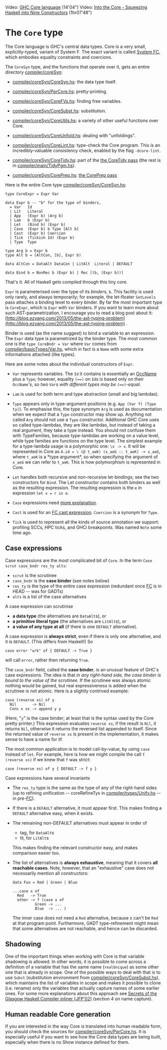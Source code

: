 
Video: [GHC Core language](http://www.youtube.com/watch?v=EQA69dvkQIk&list=PLBkRCigjPwyeCSD_DFxpd246YIF7_RDDI) (14'04")
 Video: [Into the Core - Squeezing Haskell into Nine Constructors](https://www.youtube.com/watch?v=uR_VzYxvbxg) (1hr07'48")

# The `Core` type


The Core language is GHC's central data types.  Core is a very small, explicitly-typed, variant of System F.  The exact variant is called [System FC](commentary/compiler/fc), which embodies equality constraints and coercions.


The `CoreSyn` type, and the functions that operate over it, gets an entire directory [compiler/coreSyn](/ghc/ghc/tree/master/ghc/compiler/coreSyn):

- [compiler/coreSyn/CoreSyn.hs](/ghc/ghc/tree/master/ghc/compiler/coreSyn/CoreSyn.hs): the data type itself.

- [compiler/coreSyn/PprCore.hs](/ghc/ghc/tree/master/ghc/compiler/coreSyn/PprCore.hs): pretty-printing.
- [compiler/coreSyn/CoreFVs.hs](/ghc/ghc/tree/master/ghc/compiler/coreSyn/CoreFVs.hs): finding free variables.
- [compiler/coreSyn/CoreSubst.hs](/ghc/ghc/tree/master/ghc/compiler/coreSyn/CoreSubst.hs): substitution.
- [compiler/coreSyn/CoreUtils.hs](/ghc/ghc/tree/master/ghc/compiler/coreSyn/CoreUtils.hs): a variety of other useful functions over Core.

- [compiler/coreSyn/CoreUnfold.hs](/ghc/ghc/tree/master/ghc/compiler/coreSyn/CoreUnfold.hs): dealing with "unfoldings".

- [compiler/coreSyn/CoreLint.hs](/ghc/ghc/tree/master/ghc/compiler/coreSyn/CoreLint.hs): type-check the Core program. This is an incredibly-valuable consistency check, enabled by the flag `-dcore-lint`.

- [compiler/coreSyn/CoreTidy.hs](/ghc/ghc/tree/master/ghc/compiler/coreSyn/CoreTidy.hs): part of the [the CoreTidy pass](commentary/compiler/hsc-main) (the rest is in [compiler/main/TidyPgm.hs](/trac/ghc/browser/ghc/compiler/main/TidyPgm.hs)).
- [compiler/coreSyn/CorePrep.hs](/ghc/ghc/tree/master/ghc/compiler/coreSyn/CorePrep.hs): [the CorePrep pass](commentary/compiler/hsc-main)


Here is the entire Core type [compiler/coreSyn/CoreSyn.hs](/ghc/ghc/tree/master/ghc/compiler/coreSyn/CoreSyn.hs):

```wiki
type CoreExpr = Expr Var

data Expr b	-- "b" for the type of binders, 
  = Var	  Id
  | Lit   Literal
  | App   (Expr b) (Arg b)
  | Lam   b (Expr b)
  | Let   (Bind b) (Expr b)
  | Case  (Expr b) b Type [Alt b]
  | Cast  (Expr b) Coercion
  | Tick  (Tickish Id) (Expr b)
  | Type  Type

type Arg b = Expr b
type Alt b = (AltCon, [b], Expr b)

data AltCon = DataAlt DataCon | LitAlt  Literal | DEFAULT

data Bind b = NonRec b (Expr b) | Rec [(b, (Expr b))]
```


That's it.  All of Haskell gets compiled through this tiny core.

`Expr` is parameterised over the type of its *binders*, `b`.  This facility is used only rarely, and always temporarily; for example, the let-floater `SetLevels` pass attaches a binding level to every binder.  By far the most important type is `CoreExpr`, which is `Expr` with `Var` binders.
If you want to learn more about such AST-parametrization, I encourage you to read a blog post about it: [http://blog.ezyang.com/2013/05/the-ast-typing-problem](http://blog.ezyang.com/2013/05/the-ast-typing-problem) .


Binder is used (as the name suggest) to bind a variable to an expression. The `Expr` data type is parametrized by the binder type. The most common one is the `type CoreBndr = Var` where `Var` comes from [compiler/basicTypes/Var.hs](/ghc/ghc/tree/master/ghc/compiler/basicTypes/Var.hs), which in fact is a `Name` with some extra informations attached (like types).


Here are some notes about the individual constructors of `Expr`.

- `Var` represents variables.  The `Id` it contains is essentially an [OccName](commentary/compiler/rdr-name-type#the-occname-type) plus a `Type`; however, equality `(==)` on `Id`s is based only on their `OccName`'s, so *two `Var`s with different types may be `(==)`-equal*.

- `Lam` is used for both term and type abstraction (small and big lambdas).

- `Type` appears only in type-argument positions (e.g. `App (Var f) (Type ty)`).  To emphasise this, the type synonym `Arg` is used as documentation when we expect that a `Type` constructor may show up.  Anything not called `Arg` should not use a `Type` constructor. Additional GHC Core uses so called type-lambdas, they are like lambdas, but instead of taking a real argument, they take a type instead. You should not confuse them with TypeFamilies, because type-lambdas are working on a value level, while type families are functions on the type level. The simplest example for a type-lambda usage is a polymorphic one: `\x -> x`. It will be represented in Core as `A.id = \ (@ t_aeK) (x_aeG :: t_aeK) -> x_aeG`, where `t_aeK` is a \*type argument\*, so when specifying the argument of `x_aeG` we can refer to `t_aeK`. This is how polymorphism is represented in Core.

- `Let` handles both recursive and non-recursive let-bindings; see the two constructors for `Bind`. The Let constructor contains both binders as well as the resulting expression. The resulting expression is the `e` in expression `let x = r in e`.

- `Case` expressions need [more explanation](commentary/compiler/core-syn-type#case-expressions).

- `Cast` is used for an [FC cast expression](commentary/compiler/fc).  `Coercion` is a synonym for `Type`.

- `Tick` is used to represent all the kinds of source annotation we support: profiling SCCs, HPC ticks, and GHCi breakpoints. Was named `Note` some time ago.

## Case expressions


Case expressions are the most complicated bit of `Core`.  In the term `Case scrut case_bndr res_ty alts`:

- `scrut` is the scrutinee
- `case_bndr` is the **case binder** (see notes below)
- `res_ty` is the type of the entire case expression (redundant once [FC](commentary/compiler/fc) is in HEAD -- was for GADTs)
- `alts` is a list of the case alternatives


A case expression can scrutinise

- **a data type** (the alternatives are `DataAlt`s), or
- **a primitive literal type** (the alternatives are `LitAlt`s), or
- **a value of any type at all** (if there is one `DEFAULT` alternative).


A case expression is **always strict**, even if there is only one alternative, and it is `DEFAULT`.  (This differs from Haskell!)  So

```wiki
case error "urk" of { DEFAULT -> True }
```


will call `error`, rather then returning `True`.


The `case_bndr` field, called the **case binder**, is an unusual feature of GHC's case expressions.
The idea is that *in any right-hand side, the case binder is bound to the value of the scrutinee*. If the
scrutinee was always atomic nothing would be gained, but real expressiveness is added when the scrutinee is not atomic.
Here is a slightly contrived example:

```wiki
case (reverse xs) of y 
  Nil       -> Nil
  Cons x xs -> append y y
```


(Here, "`y`" is the case binder; at least that is the syntax used by the Core pretty printer.)
This expression evaluates `reverse xs`; if the result is `Nil`, it returns
`Nil`, otherwise it returns the reversed list appended to itself.  Since
the returned value of `reverse xs` is present in the implementation, it makes
sense to have a name for it!


The most common application is to model call-by-value, 
by using `case` instead of `let`. For example, here is how we might compile
the call `f (reverse xs)` if we knew that `f` was strict:

```wiki
case (reverse xs) of y { DEFAULT -> f y }
```


Case expressions have several invariants

- The `res_ty` type is the same as the type of any of the right-hand sides (up to refining unification -- coreRefineTys in [compiler/types/Unify.hs](/ghc/ghc/tree/master/ghc/compiler/types/Unify.hs) -- in pre-[FC](commentary/compiler/fc)).

- If there is a `DEFAULT` alternative, it must appear first.  This makes finding a `DEFAULT` alternative easy, when it exists.

- The remaining non-DEFAULT alternatives must appear in order of

  - tag, for `DataAlt`s
  - lit, for `LitAlt`s

  This makes finding the relevant constructor easy, and makes comparison easier too.

- The list of alternatives is **always exhaustive**, meaning that it covers **all reachable cases**.  Note, however, that an "exhaustive" case does not necessarily mention all constructors:

  ```wiki
  data Foo = Red | Green | Blue

  ...case x of 
  	Red   -> True
  	other -> f (case x of 
  			Green -> ...
  			Blue  -> ... )
  ```

  The inner case does not need a `Red` alternative, because x can't be `Red` at that program point. Furthermore, GADT type-refinement might mean that some alternatives are not reachable, and hence can be discarded.

## Shadowing


One of the important things when working with Core is that variable shadowing is
allowed. In other words, it is possible to come across a definition of a
variable that has the same name (`realUnique`) as some other one that is
already in scope. One of the possible ways to deal with that is to
use `Subst` (substitution environment from
[compiler/coreSyn/CoreSubst.hs](/ghc/ghc/tree/master/ghc/compiler/coreSyn/CoreSubst.hs)), which maintains the list of
variables in scope and makes it possible to clone (i.e. rename) only the
variables that actually capture names of some earlier ones. For some more
explanations about this approach see 
[Secrets of the Glasgow Haskell Compiler inliner (JFP'02)](http://research.microsoft.com/%7Esimonpj/Papers/inlining/index.htm)
(section 4 on name capture).

## Human readable Core generation


If you are interested in the way Core is translated into human readable form, you should check the sources for [compiler/coreSyn/PprCore.hs](/ghc/ghc/tree/master/ghc/compiler/coreSyn/PprCore.hs). It is especially useful if you want to see how the Core data types are being built, especially when there is no Show instance defined for them.
